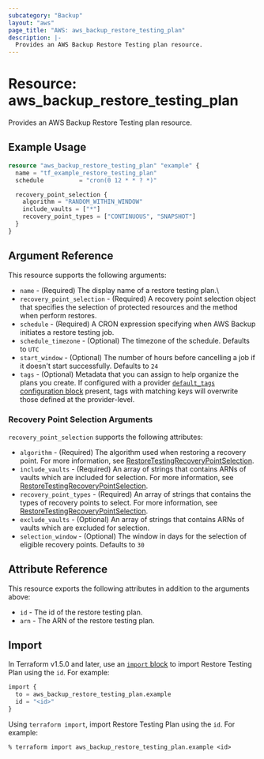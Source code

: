 ```yaml
---
subcategory: "Backup"
layout: "aws"
page_title: "AWS: aws_backup_restore_testing_plan"
description: |-
  Provides an AWS Backup Restore Testing plan resource.
---
```


# Resource: aws_backup_restore_testing_plan

Provides an AWS Backup Restore Testing plan resource.

## Example Usage

```terraform
resource "aws_backup_restore_testing_plan" "example" {
  name = "tf_example_restore_testing_plan"
  schedule          = "cron(0 12 * * ? *)"

  recovery_point_selection {
    algorithm = "RANDOM_WITHIN_WINDOW"
    include_vaults = ["*"]
    recovery_point_types = ["CONTINUOUS", "SNAPSHOT"]
  }
}
```

## Argument Reference

This resource supports the following arguments:

* `name` - (Required) The display name of a restore testing plan.\
* `recovery_point_selection` - (Required) A recovery point selection object that specifies the selection of protected resources and the method when perform restores.
* `schedule` - (Required) A CRON expression specifying when AWS Backup initiates a restore testing job.
* `schedule_timezone` - (Optional) The timezone of the schedule. Defaults to `UTC`
* `start_window` - (Optional) The number of hours before cancelling a job if it doesn't start successfully. Defaults to `24`
* `tags` - (Optional) Metadata that you can assign to help organize the plans you create. If configured with a provider [`default_tags` configuration block](https://registry.terraform.io/providers/hashicorp/aws/latest/docs#default_tags-configuration-block) present, tags with matching keys will overwrite those defined at the provider-level.

### Recovery Point Selection Arguments

`recovery_point_selection` supports the following attributes:

* `algorithm` - (Required) The algorithm used when restoring a recovery point. For more information, see [RestoreTestingRecoveryPointSelection](https://docs.aws.amazon.com/aws-backup/latest/devguide/API_RecoveryPointSelector.html).
* `include_vaults` - (Required) An array of strings that contains ARNs of vaults which are included for selection. For more information, see [RestoreTestingRecoveryPointSelection](https://docs.aws.amazon.com/aws-backup/latest/devguide/API_RecoveryPointSelector.html).
* `recovery_point_types` - (Required) An array of strings that contains the types of recovery points to select. For more information, see [RestoreTestingRecoveryPointSelection](https://docs.aws.amazon.com/aws-backup/latest/devguide/API_RecoveryPointSelector.html).
* `exclude_vaults` - (Optional) An array of strings that contains ARNs of vaults which are excluded for selection.
* `selection_window` - (Optional) The window in days for the selection of eligible recovery points. Defaults to `30`

## Attribute Reference

This resource exports the following attributes in addition to the arguments above:

* `id` - The id of the restore testing plan.
* `arn` - The ARN of the restore testing plan.

## Import

In Terraform v1.5.0 and later, use an [`import` block](https://developer.hashicorp.com/terraform/language/import) to import Restore Testing Plan using the `id`. For example:

```terraform
import {
  to = aws_backup_restore_testing_plan.example
  id = "<id>"
}
```

Using `terraform import`, import Restore Testing Plan using the `id`. For example:

```console
% terraform import aws_backup_restore_testing_plan.example <id>
```
